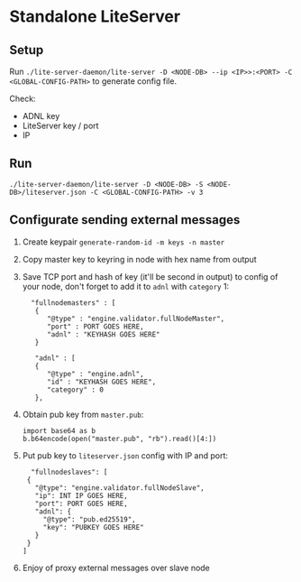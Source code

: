 # Standalone LiteServer

## Setup

Run `./lite-server-daemon/lite-server -D <NODE-DB> --ip <IP>>:<PORT> -C <GLOBAL-CONFIG-PATH>` to generate config file.

Check:

- ADNL key
- LiteServer key / port
- IP

## Run

`./lite-server-daemon/lite-server -D <NODE-DB> -S <NODE-DB>/liteserver.json -C <GLOBAL-CONFIG-PATH> -v 3`

## Configurate sending external messages

1. Create keypair `generate-random-id -m keys -n master`
2. Copy master key to keyring in node with hex name from output
3. Save TCP port and hash of key (it'll be second in output) to config of your node, don't forget to add it to `adnl`
   with `category` 1:
   ```
     "fullnodemasters" : [
      {
         "@type" : "engine.validator.fullNodeMaster",
         "port" : PORT GOES HERE,
         "adnl" : "KEYHASH GOES HERE"
      }
   ```

   ```
      "adnl" : [
      {
         "@type" : "engine.adnl",
         "id" : "KEYHASH GOES HERE",
         "category" : 0
      },
   ```
4. Obtain pub key from `master.pub`:
   ```
   import base64 as b
   b.b64encode(open("master.pub", "rb").read()[4:])
   ```
5. Put pub key to `liteserver.json` config with IP and port:
   ```
     "fullnodeslaves": [
    {
      "@type": "engine.validator.fullNodeSlave",
      "ip": INT IP GOES HERE,
      "port": PORT GOES HERE,
      "adnl": {
        "@type": "pub.ed25519",
        "key": "PUBKEY GOES HERE"
      }
    }
   ]
   ```

6. Enjoy of proxy external messages over slave node